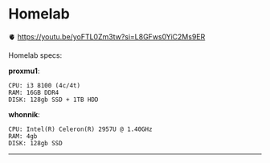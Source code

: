 # Homelab

🫀 https://youtu.be/yoFTL0Zm3tw?si=L8GFws0YiC2Ms9ER

Homelab specs: 

**proxmu1**: 

```shell
CPU: i3 8100 (4c/4t)
RAM: 16GB DDR4
DISK: 128gb SSD + 1TB HDD
```

**whonnik**:

```shell
CPU: Intel(R) Celeron(R) 2957U @ 1.40GHz
RAM: 4gb
DISK: 128gb SSD 
```

---
